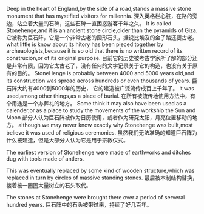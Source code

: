 Deep in the heart of England,by the side of a road,stands a massive stone monument that has mystified visitors for millennia.
深入英格栏心脏，在路的旁边，站立着大量的石碑，这些石碑一直困惑游客千年之久。
It is called Stonehenge,and it is an ancient stone circle,older than the pyramids of Giza.
它被称为巨石阵，它是一个非常古老的圆形石头，据说比埃及的金子踏还要古老。
what little is know about its hitory has been pieced together by  archeaologists,because it is so old that  there is no written record of its construcion,or of its original purpose.
目前它的历史被考古学家所了解的部分还是非常有限，因为它太古老了，没有任何的文字记录关于它的构造，也没有关于原有的目的。
StoneHenge is probably between 4000 and 5000 years old,and its construction was spread across hundreds or even thousands of years.
巨石阵大约有4000到5000年的历史， 它的建造被广泛流传成百上千年了。
it was used,among other things,as  a place of burial.
在所有被流传地使用方法中，有个用途是一个办葬礼的地方。
Some think it may also have been used as a calender,or as a place to study the movements of the workship the Sun and Moon
部分人认为巨石阵被作为日历使用，或者作为研究太阳，月亮位置移动的地方。
although we may never know exactly why Stonehenge was built,most believe it was used of religious ceremonies.
虽然我们无法准确的知道巨石阵为什么被建造，但是大部分人认为它是用于宗教仪式。

The earliest version of Stonehenge were made of earthworks and ditches dug with tools made of antlers.

This was  eventually replaced by some kind of wooden structure,which was replaced  in turn by circles of massive standing stones.
最后被木制结构替换，接着被一圈圈大量树立的石头取代。

The stones at Stonehenge were brought there over  a period  of serveral hundred years.
巨石阵中的石头被带过来，持续了好几百年。









